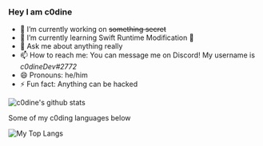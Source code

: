 ### Hey I am c0dine

- 🔭 I’m currently working on ~~something secret~~
- 🌱 I’m currently learning Swift Runtime Modification 👀
- 💬 Ask me about anything really
- 📫 How to reach me: You can message me on Discord! My username is *c0dineDev#2772*
- 😄 Pronouns: he/him
- ⚡ Fun fact: Anything can be hacked

![c0dine's github stats](https://github-profile-stats.vercel.app/api?username=c0dine&count_private=true&&theme=synthwave&show_icons=true&show_owner)

Some of my c0ding languages below

![My Top Langs](https://github-readme-stats.vercel.app/api/top-langs/?username=c0dine&layout=compact&theme=synthwave&show_owner)

